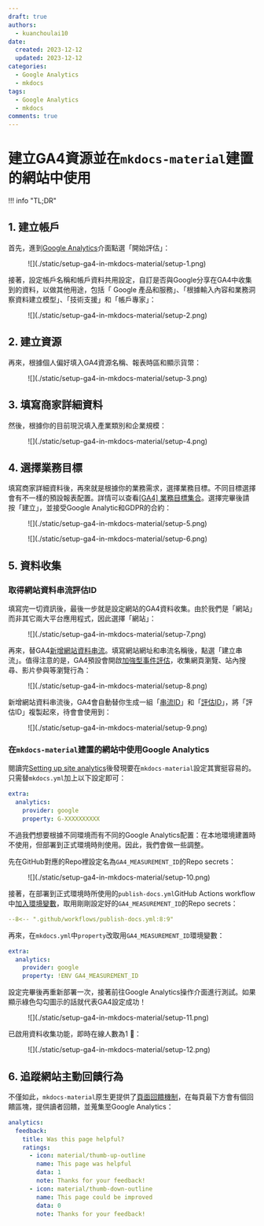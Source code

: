 ```yaml
---
draft: true
authors:
  - kuanchoulai10
date:
  created: 2023-12-12
  updated: 2023-12-12
categories:
  - Google Analytics
  - mkdocs
tags:
  - Google Analytics
  - mkdocs
comments: true
---
```


# 建立GA4資源並在`mkdocs-material`建置的網站中使用

!!! info "TL;DR"
    

<!-- more -->

## 1. 建立帳戶

首先，進到[Google Analytics](https://analytics.google.com/analytics/web/)介面點選「開始評估」：

<figure markdown>
  ![](./static/setup-ga4-in-mkdocs-material/setup-1.png)
  <figcaption></figcaption>
</figure>

接著，設定帳戶名稱和帳戶資料共用設定，自訂是否與Google分享在GA4中收集到的資料，以做其他用途，包括「
Google 產品和服務」、「根據輸入內容和業務洞察資料建立模型」、「技術支援」和「帳戶專家」：

<figure markdown>
  ![](./static/setup-ga4-in-mkdocs-material/setup-2.png)
  <figcaption></figcaption>
</figure>

## 2. 建立資源

再來，根據個人偏好填入GA4資源名稱、報表時區和顯示貨幣：

<figure markdown>
  ![](./static/setup-ga4-in-mkdocs-material/setup-3.png)
  <figcaption></figcaption>
</figure>

## 3. 填寫商家詳細資料

然後，根據你的目前現況填入產業類別和企業規模：

<figure markdown>
  ![](./static/setup-ga4-in-mkdocs-material/setup-4.png)
  <figcaption></figcaption>
</figure>

## 4. 選擇業務目標

填寫商家詳細資料後，再來就是根據你的業務需求，選擇業務目標。不同目標選擇會有不一樣的預設報表配置。詳情可以查看[[GA4] 業務目標集合](https://support.google.com/analytics/answer/12924488)。選擇完畢後請按「建立」，並接受Google Analytic和GDPR的合約：

<figure markdown>
  ![](./static/setup-ga4-in-mkdocs-material/setup-5.png)
  <figcaption></figcaption>
</figure>

<figure markdown>
  ![](./static/setup-ga4-in-mkdocs-material/setup-6.png)
  <figcaption></figcaption>
</figure>

## 5. 資料收集

### 取得網站資料串流評估ID

填寫完一切資訊後，最後一步就是設定網站的GA4資料收集。由於我們是「網站」而非其它兩大平台應用程式，因此選擇「網站」：

<figure markdown>
  ![](./static/setup-ga4-in-mkdocs-material/setup-7.png)
  <figcaption></figcaption>
</figure>

再來，替GA4[新增網站資料串流]((https://support.google.com/analytics/answer/9304153#zippy=%2Cweb))。填寫網站網址和串流名稱後，點選「建立串流」。值得注意的是，GA4預設會開啟[加強型事件評估](https://support.google.com/analytics/answer/9216061)，收集網頁瀏覽、站內搜尋、影片參與等瀏覽行為：

<figure markdown>
  ![](./static/setup-ga4-in-mkdocs-material/setup-8.png)
  <figcaption></figcaption>
</figure>

新增網站資料串流後，GA4會自動替你生成一組「[串流ID](https://support.google.com/analytics/answer/12332343)」和「[評估ID](https://support.google.com/analytics/answer/12270356)」，將「評估ID」複製起來，待會會使用到：

<figure markdown>
  ![](./static/setup-ga4-in-mkdocs-material/setup-9.png)
  <figcaption></figcaption>
</figure>

### 在`mkdocs-material`建置的網站中使用Google Analytics

閱讀完[Setting up site analytics](https://squidfunk.github.io/mkdocs-material/setup/setting-up-site-analytics/)後發現要在`mkdocs-material`設定其實挺容易的。只需替`mkdocs.yml`加上以下設定即可：

```YAML
extra:
  analytics:
    provider: google
    property: G-XXXXXXXXXX
```

不過我們想要根據不同環境而有不同的Google Analytics配置：在本地環境建置時不使用，但部署到正式環境時則使用。因此，我們會做一些調整。

先在GitHub對應的Repo裡設定名為`GA4_MEASUREMENT_ID`的Repo secrets：

<figure markdown>
  ![](./static/setup-ga4-in-mkdocs-material/setup-10.png)
  <figcaption></figcaption>
</figure>

接著，在部署到正式環境時所使用的`publish-docs.yml`GitHub Actions workflow中[加入環境變數](https://docs.github.com/en/actions/learn-github-actions/variables#defining-environment-variables-for-a-single-workflow)，取用剛剛設定好的`GA4_MEASUREMENT_ID`的Repo secrets：

```YAML title="publish-docs.yml"
--8<-- ".github/workflows/publish-docs.yml:8:9"
```

再來，在`mkdocs.yml`中`property`改取用`GA4_MEASUREMENT_ID`環境變數：

```YAML title="mkdocs.yml"
extra:
  analytics:
    provider: google
    property: !ENV GA4_MEASUREMENT_ID
```

設定完畢後再重新部署一次，接著前往Google Analytics操作介面進行測試。如果顯示綠色勾勾圖示的話就代表GA4設定成功！

<figure markdown>
  ![](./static/setup-ga4-in-mkdocs-material/setup-11.png)
  <figcaption></figcaption>
</figure>

已啟用資料收集功能，即時在線人數為1 🎉：

<figure markdown>
  ![](./static/setup-ga4-in-mkdocs-material/setup-12.png)
  <figcaption></figcaption>
</figure>

## 6. 追蹤網站主動回饋行為

不僅如此，`mkdocs-material`原生更提供了[頁面回饋機制](https://squidfunk.github.io/mkdocs-material/setup/setting-up-site-analytics/#was-this-page-helpful)，在每頁最下方會有個回饋區塊，提供讀者回饋，並蒐集至Google Analytics：

```YAML
analytics:
  feedback:
    title: Was this page helpful?
    ratings:
      - icon: material/thumb-up-outline
        name: This page was helpful
        data: 1
        note: Thanks for your feedback!
      - icon: material/thumb-down-outline
        name: This page could be improved
        data: 0
        note: Thanks for your feedback!
```
